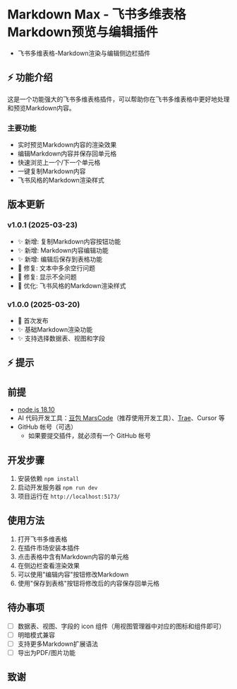 # Markdown Max - 飞书多维表格Markdown预览与编辑插件

- 飞书多维表格-Markdown渲染与编辑侧边栏插件

## ⚡️ 功能介绍

这是一个功能强大的飞书多维表格插件，可以帮助你在飞书多维表格中更好地处理和预览Markdown内容。

### 主要功能

- 实时预览Markdown内容的渲染效果
- 编辑Markdown内容并保存回单元格
- 快速浏览上一个/下一个单元格
- 一键复制Markdown内容
- 飞书风格的Markdown渲染样式

## 版本更新

### v1.0.1 (2025-03-23)
- ✨ 新增: 复制Markdown内容按钮功能
- ✨ 新增: Markdown内容编辑功能
- ✨ 新增: 编辑后保存到表格功能
- 🐛 修复: 文本中多余空行问题
- 🐛 修复: 显示不全问题
- 💄 优化: 飞书风格的Markdown渲染样式

### v1.0.0 (2025-03-20)
- 🎉 首次发布
- ✨ 基础Markdown渲染功能
- ✨ 支持选择数据表、视图和字段

## ⚡️ 提示




## 前提

- [node.js 18.10](https://nodejs.org/zh-cn/download)
- AI 代码开发工具：[豆包 MarsCode](https://www.marscode.cn/home?active_tab=vscode)（推荐使用开发工具）、[Trae](https://www.trae.ai/)、Cursor 等
- GitHub 帐号（可选）
  - 如果要提交插件，就必须有一个 GitHub 帐号

## 开发步骤

1. 安装依赖 `npm install`
2. 启动开发服务器 `npm run dev`
3. 项目运行在 `http://localhost:5173/`

## 使用方法

1. 打开飞书多维表格
2. 在插件市场安装本插件
3. 点击表格中含有Markdown内容的单元格
4. 在侧边栏查看渲染效果
5. 可以使用"编辑内容"按钮修改Markdown
6. 使用"保存到表格"按钮将修改后的内容保存回单元格

## 待办事项

- [ ] 数据表、视图、字段的 icon 组件（用视图管理器中对应的图标和组件即可）
- [ ] 明暗模式兼容
- [ ] 支持更多Markdown扩展语法
- [ ] 导出为PDF/图片功能

## 致谢




